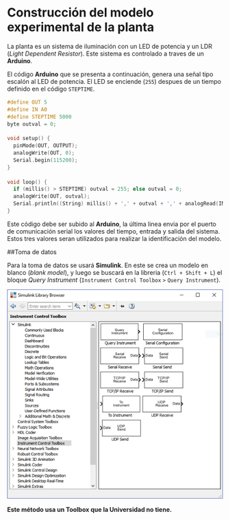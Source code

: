 # Construcción del modelo experimental de la planta

La planta es un sistema de iluminación con un LED de potencia y un LDR (_Light Dependent Resistor_). Este sistema es controlado a traves de un **Arduino**.

El código **Arduino** que se presenta a continuación, genera una señal tipo escalón al LED de potencia. El LED se enciende (`255`) despues de un tiempo definido en el código `STEPTIME`. 


```c
#define OUT 5
#define IN A0
#define STEPTIME 5000
byte outval = 0;

void setup() {
  pinMode(OUT, OUTPUT);
  analogWrite(OUT, 0);
  Serial.begin(115200);
}

void loop() {
  if (millis() > STEPTIME) outval = 255; else outval = 0;
  analogWrite(OUT, outval);
  Serial.println((String) millis() + ',' + outval + ',' + analogRead(IN));
}
```

Este código debe ser subido al **Arduino**, la última linea envia por el puerto de comunicación serial los valores del tiempo, entrada y salida del sistema. Estos tres valores seran utilizados para realizar la identificación del modelo.

##Toma de datos

Para la toma de datos se usará **Simulink**. En este se crea un modelo en blanco (_blank model_), y luego se buscará en la libreria (`Ctrl + Shift + L`) el bloque _Query Instrument_ (`Instrument Control Toolbox` `>` `Query Instrument`).

![alt text](library_query_instrument.png "Libreria mostrando la ubicación del Query Instrument")

**Este método usa un Toolbox que la Universidad no tiene.**
